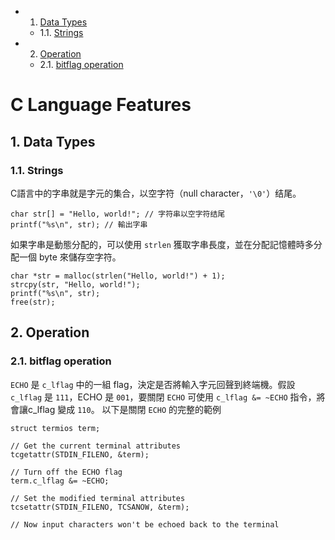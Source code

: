 <!-- vscode-markdown-toc -->
* 1. [Data Types](#DataTypes)
	* 1.1. [Strings](#Strings)
* 2. [Operation](#Operation)
	* 2.1. [bitflag operation](#bitflagoperation)

<!-- vscode-markdown-toc-config
	numbering=true
	autoSave=true
	/vscode-markdown-toc-config -->
<!-- /vscode-markdown-toc -->

# C Language Features

##  1. <a name='DataTypes'></a>Data Types
###  1.1. <a name='Strings'></a>Strings
C語言中的字串就是字元的集合，以空字符（null character，`'\0'`）结尾。

    char str[] = "Hello, world!"; // 字符串以空字符结尾
    printf("%s\n", str); // 輸出字串

如果字串是動態分配的，可以使用 `strlen` 獲取字串長度，並在分配記憶體時多分配一個 byte 來儲存空字符。

    char *str = malloc(strlen("Hello, world!") + 1); 
    strcpy(str, "Hello, world!"); 
    printf("%s\n", str); 
    free(str);

##  2. <a name='Operation'></a>Operation
###  2.1. <a name='bitflagoperation'></a>bitflag operation
`ECHO` 是 `c_lflag` 中的一組 flag，決定是否將輸入字元回聲到終端機。假設 `c_lflag` 是 `111`，ECHO 是 `001`，要關閉 `ECHO` 可使用 `c_lflag &= ~ECHO` 指令，將會讓c_lflag 變成 `110`。
以下是關閉 `ECHO` 的完整的範例

    struct termios term;
    
    // Get the current terminal attributes
    tcgetattr(STDIN_FILENO, &term);
    
    // Turn off the ECHO flag
    term.c_lflag &= ~ECHO;
    
    // Set the modified terminal attributes
    tcsetattr(STDIN_FILENO, TCSANOW, &term);
    
    // Now input characters won't be echoed back to the terminal